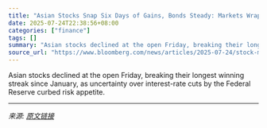 ```yaml
---
title: "Asian Stocks Snap Six Days of Gains, Bonds Steady: Markets Wrap"
date: 2025-07-24T22:38:56+08:00
categories: ["finance"]
tags: []
summary: "Asian stocks declined at the open Friday, breaking their longest winning streak since January, as uncertainty over interest-rate cuts by the Federal Reserve curbed risk appetite."
source_url: "https://www.bloomberg.com/news/articles/2025-07-24/stock-market-today-dow-s-p-live-updates"
---
```


Asian stocks declined at the open Friday, breaking their longest winning streak since January, as uncertainty over interest-rate cuts by the Federal Reserve curbed risk appetite.

---

*来源: [原文链接](https://www.bloomberg.com/news/articles/2025-07-24/stock-market-today-dow-s-p-live-updates)*
